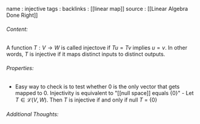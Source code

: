 name : injective
tags : 
backlinks : [[linear map]]
source : [[Linear Algebra Done Right]]

###### Content:
A function $T : V \rightarrow W$ is called injectove if $Tu = Tv$ implies $u = v$. In other words, $T$ is injective if it maps distinct inputs to distinct outputs.

###### Properties:
- Easy way to check is to test whether 0 is the only vector that gets mapped to 0. Injectivity is equivalent to "[[null space]] equals {0}"
		- Let $T \in \mathcal{L}(V,W)$. Then $T$ is injective if and only if null $T$ = {0}

###### Additional Thoughts:

